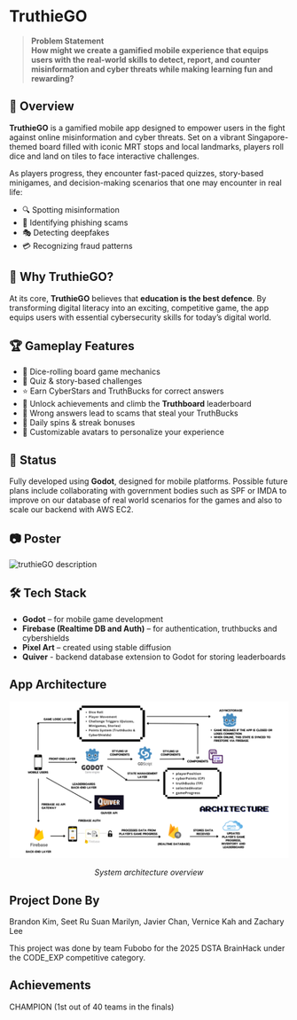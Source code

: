 
# TruthieGO

> **Problem Statement**  
> **How might we create a gamified mobile experience that equips users with the real-world skills to detect, report, and counter misinformation and cyber threats while making learning fun and rewarding?**

## 📱 Overview

**TruthieGO** is a gamified mobile app designed to empower users in the fight against online misinformation and cyber threats. Set on a vibrant Singapore-themed board filled with iconic MRT stops and local landmarks, players roll dice and land on tiles to face interactive challenges.

As players progress, they encounter fast-paced quizzes, story-based minigames, and decision-making scenarios that one may encounter in real life:

- 🔍 Spotting misinformation  
- 🎣 Identifying phishing scams  
- 🎭 Detecting deepfakes  
- 💳 Recognizing fraud patterns  

## 🎯 Why TruthieGO?

At its core, **TruthieGO** believes that **education is the best defence**. By transforming digital literacy into an exciting, competitive game, the app equips users with essential cybersecurity skills for today’s digital world.

## 🏆 Gameplay Features

- 🎲 Dice-rolling board game mechanics  
- 🧠 Quiz & story-based challenges  
- ⭐ Earn CyberStars and TruthBucks for correct answers  
- 🧩 Unlock achievements and climb the **Truthboard** leaderboard  
- 💸 Wrong answers lead to scams that steal your TruthBucks  
- 🔁 Daily spins & streak bonuses  
- 🧍 Customizable avatars to personalize your experience  

## 🚧 Status

Fully developed using **Godot**, designed for mobile platforms. Possible future plans include collaborating with government bodies such as SPF or IMDA to improve on our database of real world scenarios for the games and also to scale our backend with AWS EC2.

## 📷 Poster

![truthieGO description](./TRUTHIE%20GO%20HOME.jpg)

## 🛠 Tech Stack

- **Godot** – for mobile game development  
- **Firebase (Realtime DB and Auth)** – for authentication, truthbucks and cybershields 
- **Pixel Art** – created using stable diffusion
- **Quiver** - backend database extension to Godot for storing leaderboards

## App Architecture

<div align="center">
  <img src="./App%20Architecture.png" alt="TruthieGO App Architecture" width="600"/>
  <p><em>System architecture overview</em></p>
</div>




## Project Done By
Brandon Kim, Seet Ru Suan Marilyn, Javier Chan, Vernice Kah and Zachary Lee

This project was done by team Fubobo for the 2025 DSTA BrainHack under the CODE_EXP competitive category.


## Achievements
CHAMPION (1st out of 40 teams in the finals)
